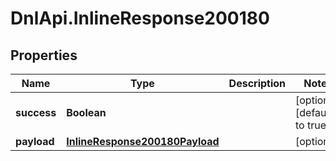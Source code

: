 # DnlApi.InlineResponse200180

## Properties
Name | Type | Description | Notes
------------ | ------------- | ------------- | -------------
**success** | **Boolean** |  | [optional] [default to true]
**payload** | [**InlineResponse200180Payload**](InlineResponse200180Payload.md) |  | [optional] 


